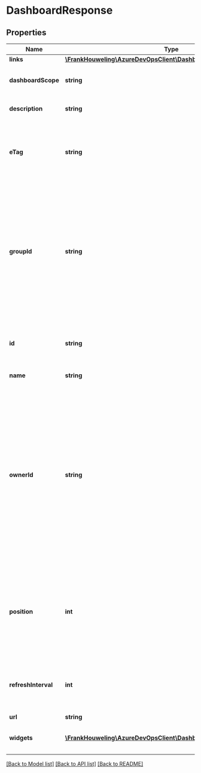 # DashboardResponse

## Properties
Name | Type | Description | Notes
------------ | ------------- | ------------- | -------------
**links** | [**\FrankHouweling\AzureDevOpsClient\Dashboard\Model\ReferenceLinks**](ReferenceLinks.md) |  | [optional] 
**dashboardScope** | **string** | Entity to which the dashboard is scoped. | [optional] 
**description** | **string** | Description of the dashboard. | [optional] 
**eTag** | **string** | Server defined version tracking value, used for edit collision detection. | [optional] 
**groupId** | **string** | ID of the group for a dashboard. For team-scoped dashboards, this is the unique identifier for the team associated with the dashboard. For project-scoped dashboards this property is empty. | [optional] 
**id** | **string** | ID of the Dashboard. Provided by service at creation time. | [optional] 
**name** | **string** | Name of the Dashboard. | [optional] 
**ownerId** | **string** | ID of the owner for a dashboard. For team-scoped dashboards, this is the unique identifier for the team associated with the dashboard. For project-scoped dashboards, this is the unique identifier for the user identity associated with the dashboard. | [optional] 
**position** | **int** | Position of the dashboard, within a dashboard group. If unset at creation time, position is decided by the service. | [optional] 
**refreshInterval** | **int** | Interval for client to automatically refresh the dashboard. Expressed in minutes. | [optional] 
**url** | **string** |  | [optional] 
**widgets** | [**\FrankHouweling\AzureDevOpsClient\Dashboard\Model\Widget[]**](Widget.md) | The set of Widgets on the dashboard. | [optional] 

[[Back to Model list]](../README.md#documentation-for-models) [[Back to API list]](../README.md#documentation-for-api-endpoints) [[Back to README]](../README.md)


